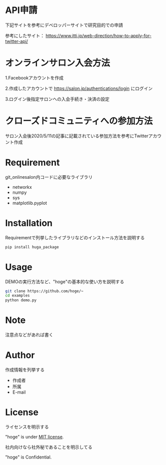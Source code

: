 # API申請

下記サイトを参考にデベロッパーサイトで研究目的での申請

参考にしたサイト：
https://www.itti.jp/web-direction/how-to-apply-for-twitter-api/

 
# オンラインサロン入会方法
 
1.Facebookアカウントを作成

2.作成したアカウントで https://salon.jp/authentications/login にログイン

3.ログイン後指定サロンへの入会手続き・決済の設定
 
# クローズドコミュニティへの参加方法
 
サロン入会後2020/5/11の記事に記載されている参加方法を参考にTwitterアカウント作成
 
# Requirement
 
git_onlinesalon内コードに必要なライブラリ
 
* networkx 
* numpy 
* sys
* matplotlib.pyplot

 
# Installation
 
Requirementで列挙したライブラリなどのインストール方法を説明する
 
```bash
pip install huga_package
```
 
# Usage
 
DEMOの実行方法など、"hoge"の基本的な使い方を説明する
 
```bash
git clone https://github.com/hoge/~
cd examples
python demo.py
```
 
# Note
 
注意点などがあれば書く
 
# Author
 
作成情報を列挙する
 
* 作成者
* 所属
* E-mail
 
# License
ライセンスを明示する
 
"hoge" is under [MIT license](https://en.wikipedia.org/wiki/MIT_License).
 
社内向けなら社外秘であることを明示してる
 
"hoge" is Confidential.
